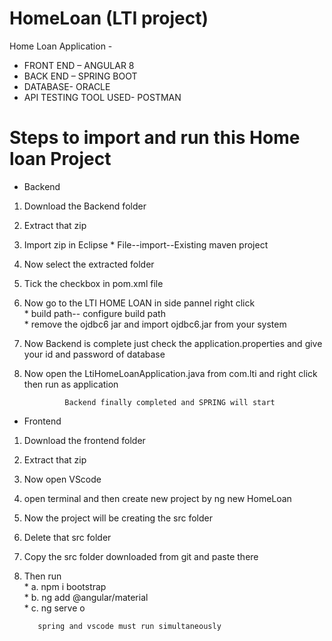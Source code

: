 # HomeLoan (LTI project) 
Home Loan Application -
* FRONT END – ANGULAR 8
* BACK END – SPRING BOOT
* DATABASE- ORACLE 
* API TESTING TOOL USED- POSTMAN



# Steps to import and run this Home loan Project 

* Backend
1. Download the Backend folder 
2. Extract that zip 
3. Import zip in Eclipse
       * File--import--Existing maven project 
5. Now select the extracted folder  
6. Tick the checkbox in pom.xml file 
7. Now go to the LTI HOME LOAN in side pannel right click <br>
        * build path-- configure build path <br>
        * remove the ojdbc6 jar and import ojdbc6.jar from your system 
       
8. Now Backend is complete just check the application.properties and give your id and password of database 
9. Now open the LtiHomeLoanApplication.java from com.lti and right click then run as application 

                Backend finally completed and SPRING will start 
                
                
* Frontend   

1. Download the frontend folder 
2. Extract that zip 
3. Now open VScode 
4. open terminal and then create new project by ng new HomeLoan
5. Now the project will be creating the src folder 
6. Delete that src folder 
7. Copy the src folder downloaded from git and paste there
8. Then run <br>
          * a. npm i bootstrap  <br>
          * b. ng add @angular/material <br>
          * c. ng serve o 
          
          spring and vscode must run simultaneously
          
          
          
 
          
                
                
                
                

       
       
       
       
   
   
   
   
